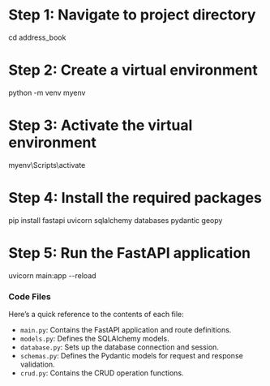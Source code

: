 # Step 1: Navigate to  project directory
cd address_book

# Step 2: Create a virtual environment
python -m venv myenv

# Step 3: Activate the virtual environment
myenv\Scripts\activate

# Step 4: Install the required packages
pip install fastapi uvicorn sqlalchemy databases pydantic geopy

# Step 5: Run the FastAPI application
uvicorn main:app --reload



### Code Files

Here’s a quick reference to the contents of each file:

- `main.py`: Contains the FastAPI application and route definitions.
- `models.py`: Defines the SQLAlchemy models.
- `database.py`: Sets up the database connection and session.
- `schemas.py`: Defines the Pydantic models for request and response validation.
- `crud.py`: Contains the CRUD operation functions.

